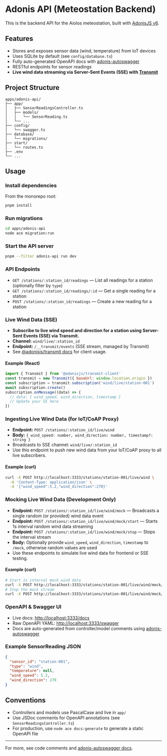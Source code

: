 # Adonis API (Meteostation Backend)

This is the backend API for the Aiolos meteostation, built with [AdonisJS v6](https://adonisjs.com/).

## Features
- Stores and exposes sensor data (wind, temperature) from IoT devices
- Uses SQLite by default (see `config/database.ts`)
- Fully auto-generated OpenAPI docs with [adonis-autoswagger](https://github.com/ad-on-is/adonis-autoswagger)
- RESTful endpoints for sensor readings
- **Live wind data streaming via Server-Sent Events (SSE) with [Transmit](https://docs.adonisjs.com/guides/transmit/introduction)**

## Project Structure
```
apps/adonis-api/
├── app/
│   ├── SensorReadingsController.ts
│   ├── models/
│   │   └── SensorReading.ts
│   └── ...
├── config/
│   └── swagger.ts
├── database/
│   └── migrations/
├── start/
│   └── routes.ts
├── .env
└── ...
```

## Usage

### Install dependencies
From the monorepo root:
```sh
pnpm install
```

### Run migrations
```sh
cd apps/adonis-api
node ace migration:run
```

### Start the API server
```sh
pnpm --filter adonis-api run dev
```

### API Endpoints
- `GET /stations/:station_id/readings` — List all readings for a station (optionally filter by `type`)
- `GET /stations/:station_id/readings/:id` — Get a single reading for a station
- `POST /stations/:station_id/readings` — Create a new reading for a station

### Live Wind Data (SSE)
- **Subscribe to live wind speed and direction for a station using Server-Sent Events (SSE) via Transmit.**
- **Channel:** `wind/live/:station_id`
- **Endpoint:** `/__transmit/events` (SSE stream, managed by Transmit)
- See [@adonisjs/transmit docs](https://docs.adonisjs.com/guides/transmit/introduction) for client usage.

#### Example (React)
```js
import { Transmit } from '@adonisjs/transmit-client'
const transmit = new Transmit({ baseUrl: window.location.origin })
const subscription = transmit.subscription('wind/live/station-001')
await subscription.create()
subscription.onMessage((data) => {
  // data: { wind_speed, wind_direction, timestamp }
  // Update your UI here
})
```

### Ingesting Live Wind Data (for IoT/CoAP Proxy)
- **Endpoint:** `POST /stations/:station_id/live/wind`
- **Body:** `{ wind_speed: number, wind_direction: number, timestamp?: string }`
- Broadcasts to SSE channel: `wind/live/:station_id`
- Use this endpoint to push new wind data from your IoT/CoAP proxy to all live subscribers.

#### Example (curl)
```sh
curl -X POST http://localhost:3333/stations/station-001/live/wind \
  -H 'Content-Type: application/json' \
  -d '{"wind_speed":5.2,"wind_direction":270}'
```

### Mocking Live Wind Data (Development Only)
- **Endpoint:** `POST /stations/:station_id/live/wind/mock` — Broadcasts a single random (or provided) wind data event
- **Endpoint:** `POST /stations/:station_id/live/wind/mock/start` — Starts 1s interval random wind data streaming
- **Endpoint:** `POST /stations/:station_id/live/wind/mock/stop` — Stops the interval stream
- **Body:** Optionally provide `wind_speed`, `wind_direction`, `timestamp` to `/mock`, otherwise random values are used
- Use these endpoints to simulate live wind data for frontend or SSE testing.

#### Example (curl)
```sh
# Start 1s interval mock wind data
curl -X POST http://localhost:3333/stations/station-001/live/wind/mock/start
# Stop the mock stream
curl -X POST http://localhost:3333/stations/station-001/live/wind/mock/stop
```

### OpenAPI & Swagger UI
- Live docs: [http://localhost:3333/docs](http://localhost:3333/docs)
- Raw OpenAPI YAML: [http://localhost:3333/swagger](http://localhost:3333/swagger)
- Docs are auto-generated from controller/model comments using [adonis-autoswagger](https://github.com/ad-on-is/adonis-autoswagger)

### Example SensorReading JSON
```json
{
  "sensor_id": "station-001",
  "type": "wind",
  "temperature": null,
  "wind_speed": 5.2,
  "wind_direction": 270
}
```

## Conventions
- Controllers and models use PascalCase and live in `app/`
- Use JSDoc comments for OpenAPI annotations (see `SensorReadingsController.ts`)
- For production, use `node ace docs:generate` to generate a static OpenAPI file

---

For more, see code comments and [adonis-autoswagger docs](https://github.com/ad-on-is/adonis-autoswagger).
